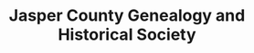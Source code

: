 ---
layout: repo
title: "Jasper County Genealogy and Historical Society"
id: 23409
permalink: repos/23409/
---